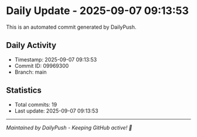 # Daily Update - 2025-09-07 09:13:53

This is an automated commit generated by DailyPush.

## Daily Activity
- Timestamp: 2025-09-07 09:13:53
- Commit ID: 09969300
- Branch: main

## Statistics
- Total commits: 19
- Last update: 2025-09-07 09:13:53

---
*Maintained by DailyPush - Keeping GitHub active! 🚀*
